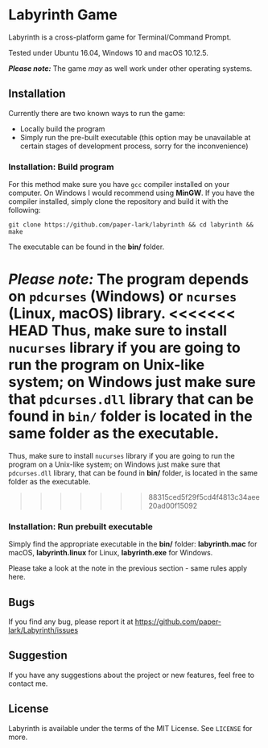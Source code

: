 # Labyrinth Game

Labyrinth is a cross-platform game for Terminal/Command Prompt.

Tested under Ubuntu 16.04, Windows 10 and macOS 10.12.5.

*__Please note:__* The game *may* as well work under other operating systems.


## Installation

Currently there are two known ways to run the game:

* Locally build the program
* Simply run the pre-built executable (this option may be unavailable at certain stages of development process, sorry for the inconvenience)

### Installation: Build program
For this method make sure you have ```gcc``` compiler installed on your computer. On Windows I would recommend using **MinGW**. If you have the compiler installed, simply clone the repository and build it with the following:

    git clone https://github.com/paper-lark/labyrinth && cd labyrinth && make
    
The executable can be found in the **bin/** folder.

*__Please note:__* The program depends on ```pdcurses``` (Windows) or ```ncurses``` (Linux, macOS) library. 
<<<<<<< HEAD
Thus, make sure to install ```nucurses``` library if you are going to run the program on Unix-like system;
on Windows just make sure that ```pdcurses.dll``` library that can be found in ```bin/``` folder is located in the same folder as the executable.
=======
Thus, make sure to install ```nucurses``` library if you are going to run the program on a Unix-like system;
on Windows just make sure that ```pdcurses.dll``` library, that can be found in **bin/** folder, is located in the same folder as the executable.
>>>>>>> 88315ced5f29f5cd4f4813c34aee20ad00f15092

### Installation: Run prebuilt executable
Simply find the appropriate executable in the **bin/** folder: **labyrinth.mac** for macOS, 
                                                               **labyrinth.linux** for Linux,
                                                               **labyrinth.exe** for Windows.
                                                                 
Please take a look at the note in the previous section - same rules apply here.

## Bugs
If you find any bug, please report it at https://github.com/paper-lark/Labyrinth/issues

## Suggestion
If you have any suggestions about the project or new features, feel free to contact me.

## License
Labyrinth is available under the terms of the MIT License. See ```LICENSE``` for more.
